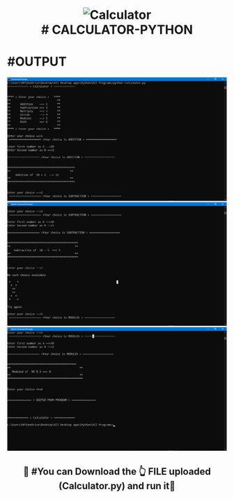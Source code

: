 <h1 align="center">
  <img src="https://cdn-icons-png.flaticon.com/128/891/891175.png" alt="Calculator"><br>
  # CALCULATOR-PYTHON<br>
 </h1>
 <h1>#OUTPUT</h1>
<img src="cal1.png" alt="CAL1">
<img src="cal2.png" alt="CAL2">
<img src="cal3.png" alt="CAL3">
<h2 align="center">
 🚀 #You can Download the 👆 FILE uploaded  (Calculator.py) and run it🚀
 </h2>

